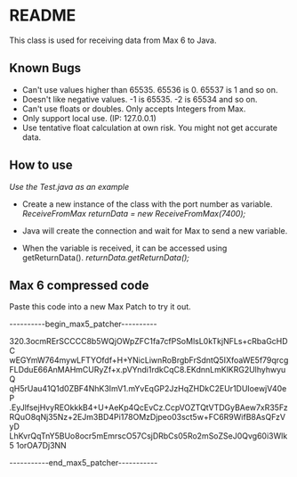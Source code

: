 # README

This class is used for receiving data from Max 6 to Java. 

## Known Bugs
* Can't use values higher than 65535. 65536 is 0. 65537 is 1 and so on.
* Doesn't like negative values. -1 is 65535. -2 is 65534 and so on.
* Can't use floats or doubles. Only accepts Integers from Max. 
* Only support local use. (IP: 127.0.0.1)
* Use tentative float calculation at own risk. You might not get accurate data.



## How to use
*Use the Test.java as an example*

* Create a new instance of the class with the port number as variable.
*ReceiveFromMax returnData = new ReceiveFromMax(7400);*

* Java will create the connection and wait for Max to send a new variable.
* When the variable is received, it can be accessed using getReturnData().
*returnData.getReturnData();*

## Max 6 compressed code
Paste this code into a new Max Patch to try it out. 



----------begin_max5_patcher----------

320.3ocmRErSCCCC8b5WQjOWpZFC1fa7cfPSoMlsL0kTkjNFLs+cRbaGcHDC
wEGYmW764mywLFTYOfdf+H+YNicLiwnRoBrgbFrSdntQ5IXfoaWE5f79qrcg
FLDduE66AnMAHmCURyZf+x.pVYndi1rdkCqC8.EKdnnLmKlKRG2UlhyhwyuQ
qH5rUau41Q1d0ZBF4NhK3ImV1.mYvEqGP2JzHqZHDkC2EUr1DUIoewjV40eP
.EyJlfsejHvyREOkkkB4+U+AeKp4QcEvCz.CcpVOZTQtVTDGyBAew7xR35Fz
RQuO8qNj35Nz+2EJm3BD4Pi178OMzDjpeo03sct5w+FC6R9WifB8AsQFzVyD
LhKvrQqTnY5BUo8ocr5mEmrscO57CsjDRbCs05Ro2mSoZSeJ0Qvg60i3Wlk5
1orOA7Dj3NN

-----------end_max5_patcher-----------
